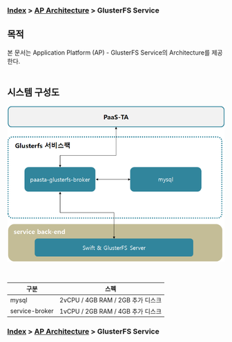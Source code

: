 ### [Index](https://github.com/K-PaaS/Guide/blob/master/README.md) > [AP Architecture](../README.md) > GlusterFS Service

## 목적
본 문서는 Application Platform (AP) - GlusterFS Service의 Architecture를 제공한다.
<br><br>

## 시스템 구성도


![GlusterFS Service Architecture](image/glusterfs_architecture.png)

<br>

| 구분  | 스펙 |
|-------|-----|
| mysql | 2vCPU / 4GB RAM / 2GB 추가 디스크|
| service-broker | 1vCPU / 2GB RAM / 4GB 추가 디스크|



### [Index](https://github.com/K-PaaS/Guide/blob/master/README.md) > [AP Architecture](../README.md) > GlusterFS Service
